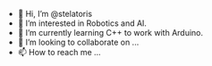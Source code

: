 - 👋 Hi, I’m @stelatoris
- 👀 I’m interested in Robotics and AI.
- 🌱 I’m currently learning C++ to work with Arduino.
- 💞️ I’m looking to collaborate on ...
- 📫 How to reach me ...

<!---
stelatoris/stelatoris is a ✨ special ✨ repository because its `README.md` (this file) appears on your GitHub profile.
You can click the Preview link to take a look at your changes.
--->
